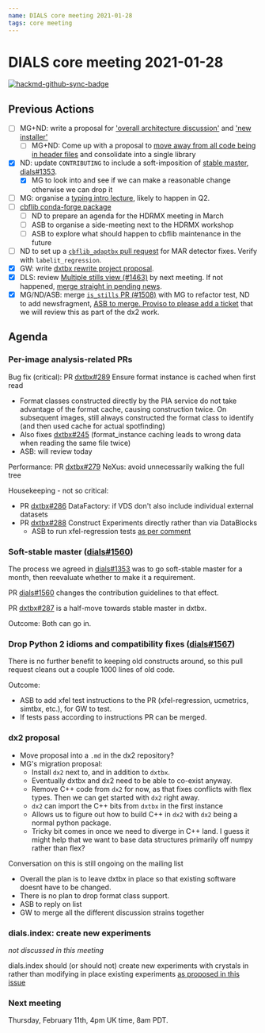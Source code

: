 ```yaml
---
name: DIALS core meeting 2021-01-28
tags: core meeting
---
```


# DIALS core meeting 2021-01-28

[![hackmd-github-sync-badge](https://hackmd.io/AvPg_nqbRA2Mkwi_8qdFew/badge)](https://hackmd.io/AvPg_nqbRA2Mkwi_8qdFew)

## Previous Actions

* [ ] MG+ND: write a proposal for ['overall architecture discussion'](https://dials.github.io/kb/core/20200903) and ['new installer'](https://dials.github.io/kb/core/20200903)
    * [ ] MG+ND: Come up with a proposal to [move away from all code being in header files](https://dials.github.io/kb/core/20201001) and consolidate into a single library
* [x] ND: update `CONTRIBUTING` to include a soft-imposition of [stable master](https://dials.github.io/kb/core/20200903#stable-master-branch), [dials#1353](https://github.com/dials/dials/issues/1353).
	* [x] MG to look into and see if we can make a reasonable change otherwise we can drop it
* [ ] MG: organise a [typing intro lecture](https://dials.github.io/kb/core/20200917#typing-mypy), likely to happen in Q2.
* [ ] [cbflib conda-forge package](https://dials.github.io/kb/core/20201125#cbflib-conda-forge-package)
    * [ ] ND to prepare an agenda for the HDRMX meeting in March
    * [ ] ASB to organise a side-meeting next to the HDRMX workshop
    * [ ] ASB to explore what should happen to cbflib maintenance in the future
* [ ] ND to set up a [`cbflib_adaptbx` pull request](https://dials.github.io/kb/core/20201125#cbflib_adaptbx-dependency) for MAR detector fixes. Verify with `labelit_regression`.
* [x] GW: write [dxtbx rewrite project proposal](https://dials.github.io/kb/core/20201209#discussion).
* [x] DLS: review [Multiple stills view (#1463)](https://github.com/dials/dials/pull/1463) by next meeting. If not happened, [merge straight in pending news](https://dials.github.io/kb/core/20210114#dials).
* [x] MG/ND/ASB: merge [`is_stills` PR (#1508)](https://github.com/dials/dials/pull/1508) with MG to refactor test, ND to add newsfragment, [ASB to merge. Proviso to please add a ticket](https://dials.github.io/kb/core/20210114#dials) that we will review this as part of the dx2 work.

## Agenda

### Per-image analysis-related PRs

Bug fix (critical):
PR [dxtbx#289](https://github.com/cctbx/dxtbx/pull/289) Ensure format instance is cached when first read
- Format classes constructed directly by the PIA service do not take advantage of the format cache, causing construction twice. On subsequent images, still always constructed the format class to identify (and then used cache for actual spotfinding)
- Also fixes [dxtbx#245](https://github.com/cctbx/dxtbx/pull/245) (format_instance caching leads to wrong data when reading the same file twice)
- ASB: will review today

Performance:
PR [dxtbx#279](https://github.com/cctbx/dxtbx/pull/279) NeXus: avoid unnecessarily walking the full tree

Housekeeping - not so critical:
* PR [dxtbx#286](https://github.com/cctbx/dxtbx/pull/286) DataFactory: if VDS don't also include individual external datasets
* PR [dxtbx#288](https://github.com/cctbx/dxtbx/pull/288) Construct Experiments directly rather than via DataBlocks
	* ASB to run xfel-regression tests [as per comment](https://github.com/cctbx/dxtbx/pull/288#issuecomment-769206024)


### Soft-stable master ([dials#1560](https://github.com/dials/dials/issues/1560))
The process we agreed in [dials#1353](https://github.com/dials/dials/issues/1353) was to go soft-stable master for a month, then reevaluate whether to make it a requirement.

PR [dials#1560](https://github.com/dials/dials/issues/1560) changes the contribution guidelines to that effect.

PR [dxtbx#287](https://github.com/cctbx/dxtbx/pull/287) is a half-move towards stable master in dxtbx.

Outcome: Both can go in.


### Drop Python 2 idioms and compatibility fixes ([dials#1567](https://github.com/dials/dials/pull/1567))

There is no further benefit to keeping old constructs around, so this pull request cleans out a couple 1000 lines of old code.

Outcome:
* ASB to add xfel test instructions to the PR (xfel-regression, ucmetrics, simtbx, etc.), for GW to test.
* If tests pass according to instructions PR can be merged.


### dx2 proposal

* Move proposal into a `.md` in the dx2 repository?
* MG's migration proposal:
  * Install `dx2` next to, and in addition to `dxtbx`.
  * Eventually dxtbx and dx2 need to be able to co-exist anyway.
  * Remove C++ code from `dx2` for now, as that fixes conflicts with flex types. Then we can get started with `dx2` right away.
  * `dx2` can import the C++ bits from `dxtbx` in the first instance
  * Allows us to figure out how to build C++ in `dx2` with `dx2` being a normal python package.
  * Tricky bit comes in once we need to diverge in C++ land. I guess it might help that we want to base data structures primarily off numpy rather than flex?

Conversation on this is still ongoing on the mailing list
* Overall the plan is to leave dxtbx in place so that existing software doesnt have to be changed.
* There is no plan to drop format class support.
* ASB to reply on list
* GW to merge all the different discussion strains together


### dials.index: create new experiments
*not discussed in this meeting*

dials.index should (or should not) create new experiments with crystals in rather than modifying in place existing experiments [as proposed in this issue](https://github.com/dials/dials/issues/1029)


### Next meeting

Thursday, February 11th, 4pm UK time, 8am PDT.
